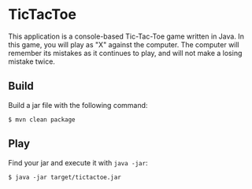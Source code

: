 # TicTacToe

This application is a console-based Tic-Tac-Toe game written in Java. In this game, you will play as "X" against the computer. The computer will remember its mistakes as it continues to play, and will not make a losing mistake twice.

## Build

Build a jar file with the following command:

    $ mvn clean package

## Play

Find your jar and execute it with `java -jar`:

    $ java -jar target/tictactoe.jar
